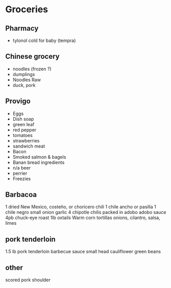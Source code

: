# Groceries

## Pharmacy

- tylonol cold for baby (tempra)

## Chinese grocery

- noodles (frozen ?)
- dumplings
- Noodles Raw
- duck, pork

## Provigo

- Eggs
- Dish soap
- green leaf
- red pepper
- tomatoes
- strawberries
- sandwich meat
- Bacon
- Smoked salmon & bagels
- Banan bread ingredients
- n/a beer
- perrier
- Freezies

## Barbacoa

1 dried New Mexico, costeño, or choricero chili
1 chile ancho or pasilla
1 chile negro
small onion
garlic
4 chipotle chilis packed in adobo
adobo sauce
4pb chuck-eye roast
1lb oxtails
Warm corn tortillas
onions, cilantro, salsa, limes

## pork tenderloin

1.5 lb pork tenderloin
barbecue sauce
small head cauliflower
green beans

## other

scored pork shoulder
